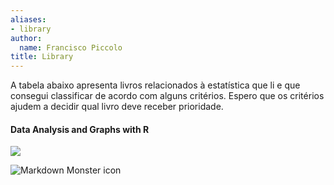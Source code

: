 ```yaml
---
aliases:
- library
author:
  name: Francisco Piccolo
title: Library
---
```


A tabela abaixo apresenta livros relacionados à estatística que li e que consegui classificar de acordo com alguns critérios. Espero que os critérios ajudem a decidir qual livro deve receber prioridade.

#### **Data Analysis and Graphs with R**

![](C:\Users\fppicco\Desktop\R\Github\franciscopiccolo.github.io\images\library_images\data_analysis_and_graphics_using_R.png)

<img src="C:\Users\fppicco\Desktop\R\Github\franciscopiccolo.github.io\images\library_images\data_analysis_and_graphics_using_R.png"
     alt="Markdown Monster icon"
     style="float: left; margin-right: 10px;" />


